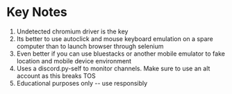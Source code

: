 # Key Notes

1. Undetected chromium driver is the key
2. Its better to use autoclick and mouse keyboard emulation on a spare computer than to launch browser through selenium
3. Even better if you can use bluestacks or another mobile emulator to fake location and mobile device environment
4. Uses a discord.py-self to monitor channels. Make sure to use an alt account as this breaks TOS
5. Educational purposes only -- use responsibly
